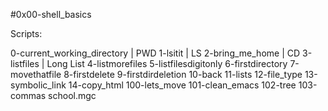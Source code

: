 #0x00-shell_basics

Scripts:

0-current_working_directory | PWD
1-lsitit | LS
2-bring_me_home | CD
3-listfiles | Long List
4-listmorefiles
5-listfilesdigitonly
6-firstdirectory
7-movethatfile
8-firstdelete
9-firstdirdeletion
10-back
11-lists
12-file_type
13-symbolic_link
14-copy_html
100-lets_move
101-clean_emacs
102-tree
103-commas
school.mgc
